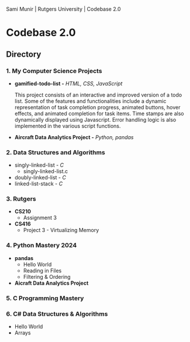 Sami Munir | Rutgers University | Codebase 2.0
# Codebase 2.0
## Directory
### 1. My Computer Science Projects
* __gamified-todo-list -__ *HTML, CSS, JavaScript*

    This project consists of an interactive and improved version of a todo list. Some of the features and functionalities include a dynamic representation of task completion progress, animated buttons, hover effects, and animated completion for task items. Time stamps are also dynamically displayed using Javascript. Error handling logic is also implemented in the various script functions.
* __Aircraft Data Analytics Project -__ *Python, pandas*
### 2. Data Structures and Algorithms
* singly-linked-list - *C*
    * singly-linked-list.c
* doubly-linked-list - *C*
* linked-list-stack - *C*
### 3. Rutgers
* __CS210__
    * Assignment 3
* __CS416__
    * Project 3 - Virtualizing Memory
### 4. Python Mastery 2024
* __pandas__
    * Hello World
    * Reading in Files
    * Filtering & Ordering
* __Aicraft Data Analytics Project__
### 5. C Programming Mastery
### 6. C# Data Structures & Algorithms
* Hello World
* Arrays